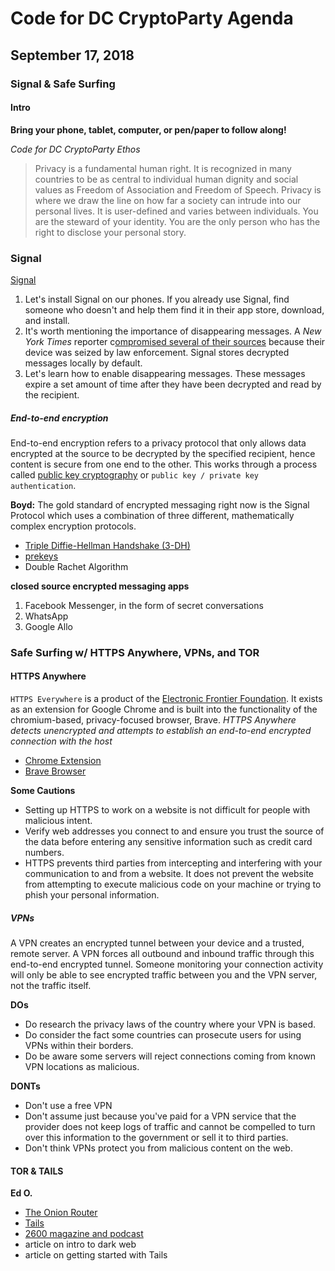 # Code for DC CryptoParty Agenda
## September 17, 2018
### Signal & Safe Surfing
#### Intro
**Bring your phone, tablet, computer, or pen/paper to follow along!**

_Code for DC CryptoParty Ethos_
> Privacy is a fundamental human right. It is recognized in many countries to be as central to individual human dignity and social values as Freedom of Association and Freedom of Speech. Privacy is where we draw the line on how far a society can intrude into our personal lives. It is user-defined and varies between individuals. You are the steward of your identity. You are the only person who has the right to disclose your personal story.

### Signal
[Signal](https://signal.org/)
1. Let's install Signal on our phones. If you already use Signal, find someone who doesn't and help them find it in their app store, download, and install.
2. It's worth mentioning the importance of disappearing messages. A _New York Times_ reporter c[ompromised several of their sources](https://www.nytimes.com/2018/06/07/us/politics/times-reporter-phone-records-seized.html) because their device was seized by law enforcement. Signal stores decrypted messages locally by default.
3. Let's learn how to enable disappearing messages. These messages expire a set amount of time after they have been decrypted and read by the recipient.

##### End-to-end encryption
End-to-end encryption refers to a privacy protocol that only allows data encrypted at the source to be decrypted by the specified recipient, hence content is secure from one end to the other. This works through a process called [public key cryptography](https://simple.wikipedia.org/wiki/Public-key_cryptography) or `public key / private key authentication`.

**Boyd:** The gold standard of encrypted messaging right now is the Signal Protocol which uses a combination of three different, mathematically complex encryption protocols.
- [Triple Diffie-Hellman Handshake (3-DH)](https://www.khanacademy.org/computing/computer-science/cryptography/modern-crypt/v/diffie-hellman-key-exchange-part-2)
- [prekeys](https://simple.wikipedia.org/wiki/Pre-shared_key)
- Double Rachet Algorithm

**closed source encrypted messaging apps**
1. Facebook Messenger, in the form of secret conversations
2. WhatsApp
3. Google Allo

### Safe Surfing w/ HTTPS Anywhere, VPNs, and TOR
#### HTTPS Anywhere
`HTTPS Everywhere` is a product of the [Electronic Frontier Foundation](https://eff.org). It exists as an extension for Google Chrome and is built into the functionality of the chromium-based, privacy-focused browser, Brave. _HTTPS Anywhere detects unencrypted and attempts to establish an end-to-end encrypted connection with the host_
- [Chrome Extension](https://chrome.google.com/webstore/detail/https-everywhere/gcbommkclmclpchllfjekcdonpmejbdp?hl=en)
- [Brave Browser](https://brave.com/download/)

**Some Cautions**
- Setting up HTTPS to work on a website is not difficult for people with malicious intent.
- Verify web addresses you connect to and ensure you trust the source of the data before entering any sensitive information such as credit card numbers.
- HTTPS prevents third parties from intercepting and interfering with your communication to and from a website. It does not prevent the website from attempting to execute malicious code on your machine or trying to phish your personal information.

##### VPNs
A VPN creates an encrypted tunnel between your device and a trusted, remote server. A VPN forces all outbound and inbound traffic through this end-to-end encrypted tunnel. Someone monitoring your connection activity will only be able to see encrypted traffic between you and the VPN server, not the traffic itself.

**DOs**
- Do research the privacy laws of the country where your VPN is based.
- Do consider the fact some countries can prosecute users for using VPNs within their borders.
- Do be aware some servers will reject connections coming from known VPN locations as malicious.

**DONTs**
- Don't use a free VPN
- Don't assume just because you've paid for a VPN service that the provider does not keep logs of traffic and cannot be compelled to turn over this information to the government or sell it to third parties.
- Don't think VPNs protect you from malicious content on the web.

#### TOR & TAILS
**Ed O.**
- [The Onion Router](https://www.torproject.org/)
- [Tails](https://tails.boum.org/)
- [2600 magazine and podcast](https://www.2600.com/)
- article on intro to dark web
- article on getting started with Tails
